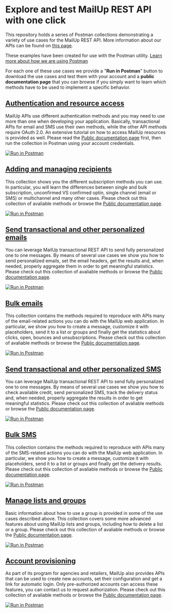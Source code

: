 # Explore and test MailUp REST API with one click
This repository holds a series of Postman collections demonstrating a variety of use cases for the MailUp REST API. More information about our APIs can be found on [this page](http://help.mailup.com/display/mailupapi/Getting+started+with+the+MailUp+API).

These examples have been created for use with the Postman utility. [Learn more about how we are using Postman](postman-info.md) 

For each one of these use cases we provide a "**Run in Postman**" button to download the use cases and test them with your account and a **public documentation page** that you can browse if you simply want to learn which methods have to be used to implement a specific behavior.


## [Authentication and resource access](auth)
MailUp APIs use different authentication methods and you may need to use more than one when developing your application. 
Basically, transactional APIs for email and SMS use their own methods, while the other API methods require OAuth 2.0. An extensive tutorial on how to access MailUp resources is provided as well. Please read the [Public documentation page](https://documenter.getpostman.com/view/1277067/mailup-authentication/2PNCsE) first, then run the collection in Postman using your account credentials. 

[![Run in Postman](https://run.pstmn.io/button.svg)](https://app.getpostman.com/run-collection/49dafc76c63218426551)


## [Adding and managing recipients](recipients)
This collection shows you the different subscription methods you can use. In particular, you will learn the differences between single and bulk subscription, unconfirmed VS confirmed optin, single channel (email or SMS) or multichannel and many other cases. Please check out this collection of avaliable methods or browse the [Public documentation page](https://documenter.getpostman.com/view/1277067/mailup-authentication/2PNCsE). 

[![Run in Postman](https://run.pstmn.io/button.svg)](https://app.getpostman.com/run-collection/49dafc76c63218426551)


## [Send transactional and other personalized emails](transactionalemails)
You can leverage MailUp transactional REST API to send fully personalized one to one messages. By means of several use cases we show you how to send personalized emails, set the email headers, get the results and, when needed, properly aggregate them in order to get meaningful statistics. Please check out this collection of avaliable methods or browse the [Public documentation page](https://documenter.getpostman.com/view/1277067/mailup-authentication/2PNCsE). 

[![Run in Postman](https://run.pstmn.io/button.svg)](https://app.getpostman.com/run-collection/49dafc76c63218426551)


## [Bulk emails](bulkemails)
This collection contains the methods required to reproduce with APIs many of the email-related actions you can do with the MailUp web application. In particular, we show you how to create a message, customize it with placeholders, send it to a list or groups and finally get the statistics about clicks, open, bounces and unsubscriptions. Please check out this collection of avaliable methods or browse the [Public documentation page](https://documenter.getpostman.com/view/1277067/mailup-authentication/2PNCsE). 

[![Run in Postman](https://run.pstmn.io/button.svg)](https://app.getpostman.com/run-collection/49dafc76c63218426551)


## [Send transactional and other personalized SMS](transactionalsms)
You can leverage MailUp transactional REST API to send fully personalized one to one messages. By means of several use cases we show you how to check available credit, send personalized SMS, track the delivery status and, when needed, properly aggregate the results in order to get meaningful statistics. Please check out this collection of avaliable methods or browse the [Public documentation page](https://documenter.getpostman.com/view/1277067/mailup-authentication/2PNCsE). 

[![Run in Postman](https://run.pstmn.io/button.svg)](https://app.getpostman.com/run-collection/49dafc76c63218426551)


## [Bulk SMS](bulksms)
This collection contains the methods required to reproduce with APIs many of the SMS-related actions you can do with the MailUp web application. In particular, we show you how to create a message, customize it with placeholders, send it to a list or groups and finally get the delivery results. Please check out this collection of avaliable methods or browse the [Public documentation page](https://documenter.getpostman.com/view/1277067/mailup-authentication/2PNCsE). 

[![Run in Postman](https://run.pstmn.io/button.svg)](https://app.getpostman.com/run-collection/49dafc76c63218426551)

## [Manage lists and groups](listsgroups)
Basic information about how to use a group is provided in some of the use cases described above. This collection covers some more advanced features about using MailUp lists and groups, including how to delete a list or a group. Please check out this collection of avaliable methods or browse the [Public documentation page](https://documenter.getpostman.com/view/1277067/mailup-authentication/2PNCsE). 

[![Run in Postman](https://run.pstmn.io/button.svg)](https://app.getpostman.com/run-collection/49dafc76c63218426551)


## [Account provisioning](accountprovisioning)
As part of its program for agencies and retailers, MailUp also provides APIs that can be used to create new accounts, set their configuration and get a link for automatic login. Only pre-authorized accounts can access these features, you can contact us to request authorization. Please check out this collection of avaliable methods or browse the [Public documentation page](https://documenter.getpostman.com/view/1277067/mailup-authentication/2PNCsE). 

[![Run in Postman](https://run.pstmn.io/button.svg)](https://app.getpostman.com/run-collection/49dafc76c63218426551)

